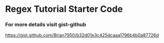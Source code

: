 # Regex Tutorial Starter Code
### For more details visit gist-github
https://gist.github.com/Brian7950/b32d01e3c425dcaaa1796b4b0a87726d
